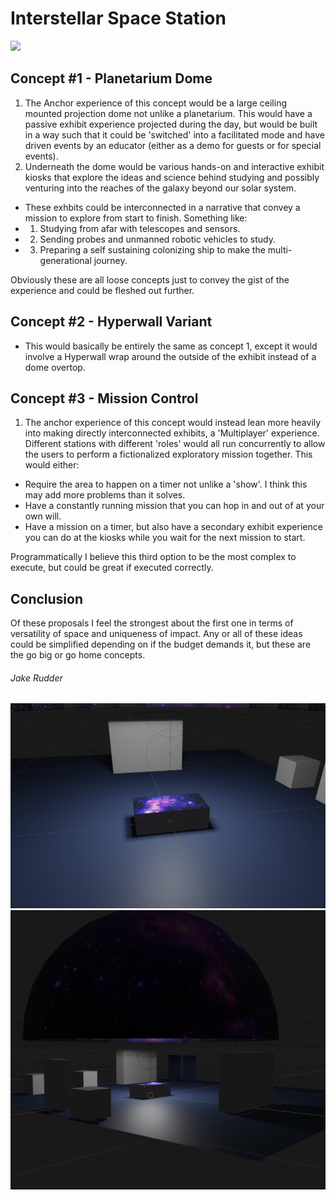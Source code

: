 # Interstellar Space Station 
![](3.png)
## Concept #1 - Planetarium Dome
1. The Anchor experience of this concept would be a large ceiling mounted projection dome not unlike a planetarium. This would have a passive exhibit experience projected during the day, but would be built in a way such that it could be 'switched' into a facilitated mode and have driven events by an educator (either as a demo for guests or for special events).
2. Underneath the dome would be various hands-on and interactive exhibit kiosks that explore the ideas and science behind studying and possibly venturing into the reaches of the galaxy beyond our solar system. 
* These exhbits could be interconnected in a narrative that convey a mission to explore from start to finish. Something like: 
* 1. Studying from afar with telescopes and sensors.
* 2. Sending probes and unmanned robotic vehicles to study.
* 3. Preparing a self sustaining colonizing ship to make the multi-generational journey.

Obviously these are all loose concepts just to convey the gist of the experience and could be fleshed out further.

## Concept #2 - Hyperwall Variant
* This would basically be entirely the same as concept 1, except it would involve a Hyperwall wrap around the outside of the exhibit instead of a dome overtop.

## Concept #3 - Mission Control
1. The anchor experience of this concept would instead lean more heavily into making directly interconnected exhibits, a 'Multiplayer' experience. Different stations with different 'roles' would all run concurrently to allow the users to perform a fictionalized exploratory mission together. This would either:
* Require the area to happen on a timer not unlike a 'show'. I think this may add more problems than it solves.
* Have a constantly running mission that you can hop in and out of at your own will.
* Have a mission on a timer, but also have a secondary exhibit experience you can do at the kiosks while you wait for the next mission to start.

Programmatically I believe this third option to be the most complex to execute, but could be great if executed correctly. 

## Conclusion

Of these proposals I feel the strongest about the first one in terms of versatility of space and uniqueness of impact. Any or all of these ideas could be simplified depending on if the budget demands it, but these are the go big or go home concepts.

###### Jake Rudder
![](1.png)
![](2.png)